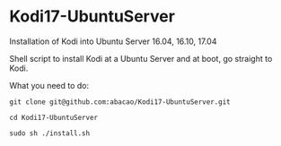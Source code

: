 # Kodi17-UbuntuServer
Installation of Kodi into Ubuntu Server 16.04, 16.10, 17.04

Shell script to install Kodi at a Ubuntu Server and at boot, go straight to Kodi.

What you need to do:

`git clone git@github.com:abacao/Kodi17-UbuntuServer.git`

`cd Kodi17-UbuntuServer`

`sudo sh ./install.sh`
